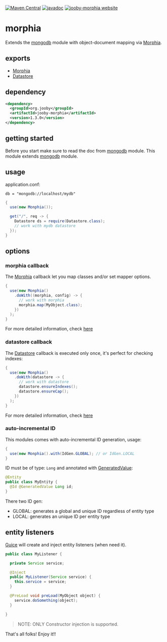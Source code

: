 [![Maven Central](https://maven-badges.herokuapp.com/maven-central/org.jooby/jooby-morphia/badge.svg)](https://maven-badges.herokuapp.com/maven-central/org.jooby/jooby-morphia)
[![javadoc](https://javadoc.io/badge/org.jooby/jooby-morphia.svg)](https://javadoc.io/doc/org.jooby/jooby-morphia/1.3.0)
[![jooby-morphia website](https://img.shields.io/badge/jooby-morphia-brightgreen.svg)](http://jooby.org/doc/morphia)
# morphia

Extends the [mongodb](https://github.com/jooby-project/jooby/tree/master/jooby-mongodb) module with object-document mapping via [Morphia](https://github.com/mongodb/morphia).

## exports

* [Morphia](https://rawgit.com/wiki/mongodb/morphia/javadoc/0.111/org/mongodb/morphia/Morphia.html)
* [Datastore](https://rawgit.com/wiki/mongodb/morphia/javadoc/0.111/org/mongodb/morphia/Datastore.html)

## dependency

```xml
<dependency>
  <groupId>org.jooby</groupId>
  <artifactId>jooby-morphia</artifactId>
  <version>1.3.0</version>
</dependency>
```

## getting started

Before you start make sure to read the doc from [mongodb](https://github.com/jooby-project/jooby/tree/master/jooby-mongodb) module. This module extends [mongodb](https://github.com/jooby-project/jooby/tree/master/jooby-mongodb) module.

## usage

application.conf:

```properties
db = "mongodb://localhost/mydb"
```

```java
{
  use(new Monphia());

  get("/", req -> {
    Datastore ds = require(Datastore.class);
    // work with mydb datastore
  });
}
```

## options

### morphia callback

The [Morphia](https://rawgit.com/wiki/mongodb/morphia/javadoc/0.111/org/mongodb/morphia/Morphia.html) callback let you map classes and/or set mapper options.

```java
{
  use(new Monphia()
    .doWith((morphia, config) -> {
      // work with morphia
      morphia.map(MyObject.class);
    })
  );
}
```

For more detailed information, check [here]([Morphia](https://github.com/mongodb/morphia)/wiki/MappingObjects)

### datastore callback

The [Datastore](https://rawgit.com/wiki/mongodb/morphia/javadoc/0.111/org/mongodb/morphia/Datastore.html) callback is executed only once, it's perfect for checking indexes:

```java
{
  use(new Monphia()
    .doWith(datastore -> {
      // work with datastore
      datastore.ensureIndexes();
      datastore.ensureCap();
    })
  );
}
```

For more detailed information, check [here]([Morphia](https://github.com/mongodb/morphia)/wiki/Datastore#ensure-indexes-and-caps)

### auto-incremental ID
This modules comes with auto-incremental ID generation, usage:

```java
{
  use(new Monphia().with(IdGen.GLOBAL); // or IdGen.LOCAL
}
```

ID must be of type: ```Long``` and annotated with [GeneratedValue](/apidocs/org/jooby/mongodb/GeneratedValue.html):

```java
@Entity
public class MyEntity {
  @Id @GeneratedValue Long id;
}
```

There two ID gen:

* GLOBAL: generates a global and unique ID regardless of entity type
* LOCAL: generates an unique ID per entity type

## entity listeners

[Guice](https://github.com/google/guice) will create and inject entity listeners (when need it).


```java
public class MyListener {

  private Service service;

  @Inject
  public MyListener(Service service) {
    this.service = service;
  }

  @PreLoad void preLoad(MyObject object) {
    service.doSomething(object);
  }

}
```

> NOTE: ONLY Constructor injection is supported.

That's all folks! Enjoy it!!
